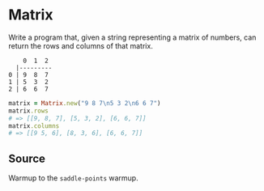 # Matrix

Write a program that, given a string representing a matrix of numbers, can
return the rows and columns of that matrix.

```text
    0  1  2
  |---------
0 | 9  8  7
1 | 5  3  2
2 | 6  6  7
```

```ruby
matrix = Matrix.new("9 8 7\n5 3 2\n6 6 7")
matrix.rows
# => [[9, 8, 7], [5, 3, 2], [6, 6, 7]]
matrix.columns
# => [[9 5, 6], [8, 3, 6], [6, 6, 7]]
```

## Source
Warmup to the `saddle-points` warmup.

